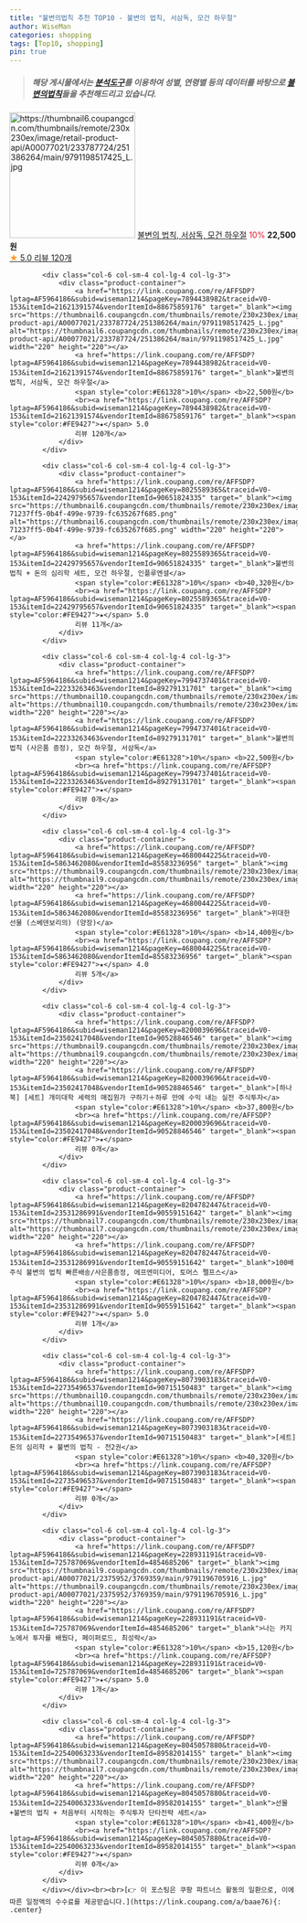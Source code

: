 ```yaml
---
title: "불변의법칙 추천 TOP10 - 불변의 법칙, 서삼독, 모건 하우절"
author: WiseMan
categories: shopping
tags: [Top10, shopping]
pin: true
---
```


> ##### 해당 게시물에서는 [**분석도구**](https://itemscout.io/)를 이용하여 **성별**, **연령별** 등의 데이터를 바탕으로 [**불변의법칙**](https://link.coupang.com/a/baae76)들을 추천해드리고 있습니다.
<div class="container"><div class="row">
            <div class="col-6 col-sm-4 col-lg-4 col-lg-3">
                <div class="product-container">
                    <a href="https://link.coupang.com/re/AFFSDP?lptag=AF5964186&subid=wiseman1214&pageKey=7894438982&traceid=V0-153&itemId=21621391574&vendorItemId=88675859176" target="_blank"><img src="https://thumbnail6.coupangcdn.com/thumbnails/remote/230x230ex/image/retail-product-api/A00077021/233787724/251386264/main/9791198517425_L.jpg" alt="https://thumbnail6.coupangcdn.com/thumbnails/remote/230x230ex/image/retail-product-api/A00077021/233787724/251386264/main/9791198517425_L.jpg" width="220" height="220"></a>
                    <a href="https://link.coupang.com/re/AFFSDP?lptag=AF5964186&subid=wiseman1214&pageKey=7894438982&traceid=V0-153&itemId=21621391574&vendorItemId=88675859176" target="_blank">불변의 법칙, 서삼독, 모건 하우절</a>
                    <span style="color:#E61328">10%</span> <b>22,500원</b>
                    <br><a href="https://link.coupang.com/re/AFFSDP?lptag=AF5964186&subid=wiseman1214&pageKey=7894438982&traceid=V0-153&itemId=21621391574&vendorItemId=88675859176" target="_blank"><span style="color:#FE9427">★</span> 5.0
                    리뷰 120개</a>
                </div>
            </div>
            
            <div class="col-6 col-sm-4 col-lg-4 col-lg-3">
                <div class="product-container">
                    <a href="https://link.coupang.com/re/AFFSDP?lptag=AF5964186&subid=wiseman1214&pageKey=7894438982&traceid=V0-153&itemId=21621391574&vendorItemId=88675859176" target="_blank"><img src="https://thumbnail6.coupangcdn.com/thumbnails/remote/230x230ex/image/retail-product-api/A00077021/233787724/251386264/main/9791198517425_L.jpg" alt="https://thumbnail6.coupangcdn.com/thumbnails/remote/230x230ex/image/retail-product-api/A00077021/233787724/251386264/main/9791198517425_L.jpg" width="220" height="220"></a>
                    <a href="https://link.coupang.com/re/AFFSDP?lptag=AF5964186&subid=wiseman1214&pageKey=7894438982&traceid=V0-153&itemId=21621391574&vendorItemId=88675859176" target="_blank">불변의 법칙, 서삼독, 모건 하우절</a>
                    <span style="color:#E61328">10%</span> <b>22,500원</b>
                    <br><a href="https://link.coupang.com/re/AFFSDP?lptag=AF5964186&subid=wiseman1214&pageKey=7894438982&traceid=V0-153&itemId=21621391574&vendorItemId=88675859176" target="_blank"><span style="color:#FE9427">★</span> 5.0
                    리뷰 120개</a>
                </div>
            </div>
            
            <div class="col-6 col-sm-4 col-lg-4 col-lg-3">
                <div class="product-container">
                    <a href="https://link.coupang.com/re/AFFSDP?lptag=AF5964186&subid=wiseman1214&pageKey=8025589365&traceid=V0-153&itemId=22429795657&vendorItemId=90651824335" target="_blank"><img src="https://thumbnail6.coupangcdn.com/thumbnails/remote/230x230ex/image/retail/images/215634903612221-71237ff5-0b4f-499e-9739-fc635267f685.png" alt="https://thumbnail6.coupangcdn.com/thumbnails/remote/230x230ex/image/retail/images/215634903612221-71237ff5-0b4f-499e-9739-fc635267f685.png" width="220" height="220"></a>
                    <a href="https://link.coupang.com/re/AFFSDP?lptag=AF5964186&subid=wiseman1214&pageKey=8025589365&traceid=V0-153&itemId=22429795657&vendorItemId=90651824335" target="_blank">불변의 법칙 + 돈의 심리학 세트, 모건 하우절, 인플루엔셜</a>
                    <span style="color:#E61328">10%</span> <b>40,320원</b>
                    <br><a href="https://link.coupang.com/re/AFFSDP?lptag=AF5964186&subid=wiseman1214&pageKey=8025589365&traceid=V0-153&itemId=22429795657&vendorItemId=90651824335" target="_blank"><span style="color:#FE9427">★</span> 5.0
                    리뷰 11개</a>
                </div>
            </div>
            
            <div class="col-6 col-sm-4 col-lg-4 col-lg-3">
                <div class="product-container">
                    <a href="https://link.coupang.com/re/AFFSDP?lptag=AF5964186&subid=wiseman1214&pageKey=7994737401&traceid=V0-153&itemId=22233263463&vendorItemId=89279131701" target="_blank"><img src="https://thumbnail10.coupangcdn.com/thumbnails/remote/230x230ex/image/vendor_inventory/b499/96f1651f92a7eff89c6e055984e29d2d37358396e85483d7f942fa5e54f3.jpg" alt="https://thumbnail10.coupangcdn.com/thumbnails/remote/230x230ex/image/vendor_inventory/b499/96f1651f92a7eff89c6e055984e29d2d37358396e85483d7f942fa5e54f3.jpg" width="220" height="220"></a>
                    <a href="https://link.coupang.com/re/AFFSDP?lptag=AF5964186&subid=wiseman1214&pageKey=7994737401&traceid=V0-153&itemId=22233263463&vendorItemId=89279131701" target="_blank">불변의 법칙 (사은품 증정), 모건 하우절, 서삼독</a>
                    <span style="color:#E61328">10%</span> <b>22,500원</b>
                    <br><a href="https://link.coupang.com/re/AFFSDP?lptag=AF5964186&subid=wiseman1214&pageKey=7994737401&traceid=V0-153&itemId=22233263463&vendorItemId=89279131701" target="_blank"><span style="color:#FE9427">★</span> 
                    리뷰 0개</a>
                </div>
            </div>
            
            <div class="col-6 col-sm-4 col-lg-4 col-lg-3">
                <div class="product-container">
                    <a href="https://link.coupang.com/re/AFFSDP?lptag=AF5964186&subid=wiseman1214&pageKey=4680044225&traceid=V0-153&itemId=5863462080&vendorItemId=85583236956" target="_blank"><img src="https://thumbnail9.coupangcdn.com/thumbnails/remote/230x230ex/image/vendor_inventory/9cb3/40d8dad7d7ed7ba6300f5a5176a3d089c01555d9759805654be512a21a57.jpg" alt="https://thumbnail9.coupangcdn.com/thumbnails/remote/230x230ex/image/vendor_inventory/9cb3/40d8dad7d7ed7ba6300f5a5176a3d089c01555d9759805654be512a21a57.jpg" width="220" height="220"></a>
                    <a href="https://link.coupang.com/re/AFFSDP?lptag=AF5964186&subid=wiseman1214&pageKey=4680044225&traceid=V0-153&itemId=5863462080&vendorItemId=85583236956" target="_blank">위대한 선물 (스베덴보리의) (양장)</a>
                    <span style="color:#E61328">10%</span> <b>14,400원</b>
                    <br><a href="https://link.coupang.com/re/AFFSDP?lptag=AF5964186&subid=wiseman1214&pageKey=4680044225&traceid=V0-153&itemId=5863462080&vendorItemId=85583236956" target="_blank"><span style="color:#FE9427">★</span> 4.0
                    리뷰 5개</a>
                </div>
            </div>
            
            <div class="col-6 col-sm-4 col-lg-4 col-lg-3">
                <div class="product-container">
                    <a href="https://link.coupang.com/re/AFFSDP?lptag=AF5964186&subid=wiseman1214&pageKey=8200039696&traceid=V0-153&itemId=23502417048&vendorItemId=90528846546" target="_blank"><img src="https://thumbnail9.coupangcdn.com/thumbnails/remote/230x230ex/image/vendor_inventory/e0e6/561fcda8fc7efb3286a77c48baba7d92fee9a840920444ae3d19ae5d616d.jpg" alt="https://thumbnail9.coupangcdn.com/thumbnails/remote/230x230ex/image/vendor_inventory/e0e6/561fcda8fc7efb3286a77c48baba7d92fee9a840920444ae3d19ae5d616d.jpg" width="220" height="220"></a>
                    <a href="https://link.coupang.com/re/AFFSDP?lptag=AF5964186&subid=wiseman1214&pageKey=8200039696&traceid=V0-153&itemId=23502417048&vendorItemId=90528846546" target="_blank">[하나북] [세트] 개미대학 세력의 매집원가 구하기＋하루 만에 수익 내는 실전 주식투자</a>
                    <span style="color:#E61328">10%</span> <b>37,800원</b>
                    <br><a href="https://link.coupang.com/re/AFFSDP?lptag=AF5964186&subid=wiseman1214&pageKey=8200039696&traceid=V0-153&itemId=23502417048&vendorItemId=90528846546" target="_blank"><span style="color:#FE9427">★</span> 
                    리뷰 0개</a>
                </div>
            </div>
            
            <div class="col-6 col-sm-4 col-lg-4 col-lg-3">
                <div class="product-container">
                    <a href="https://link.coupang.com/re/AFFSDP?lptag=AF5964186&subid=wiseman1214&pageKey=8204782447&traceid=V0-153&itemId=23531286991&vendorItemId=90559151642" target="_blank"><img src="https://thumbnail7.coupangcdn.com/thumbnails/remote/230x230ex/image/vendor_inventory/8bf7/cd498ed0cad8eed59edca39e24af9249634c617e11497cbd6e05f4ef31a7.jpg" alt="https://thumbnail7.coupangcdn.com/thumbnails/remote/230x230ex/image/vendor_inventory/8bf7/cd498ed0cad8eed59edca39e24af9249634c617e11497cbd6e05f4ef31a7.jpg" width="220" height="220"></a>
                    <a href="https://link.coupang.com/re/AFFSDP?lptag=AF5964186&subid=wiseman1214&pageKey=8204782447&traceid=V0-153&itemId=23531286991&vendorItemId=90559151642" target="_blank">100배 주식 불변의 법칙 빠른배송/사은품증정, 에프엔미디어, 토머스 펠프스</a>
                    <span style="color:#E61328">10%</span> <b>18,000원</b>
                    <br><a href="https://link.coupang.com/re/AFFSDP?lptag=AF5964186&subid=wiseman1214&pageKey=8204782447&traceid=V0-153&itemId=23531286991&vendorItemId=90559151642" target="_blank"><span style="color:#FE9427">★</span> 5.0
                    리뷰 1개</a>
                </div>
            </div>
            
            <div class="col-6 col-sm-4 col-lg-4 col-lg-3">
                <div class="product-container">
                    <a href="https://link.coupang.com/re/AFFSDP?lptag=AF5964186&subid=wiseman1214&pageKey=8073903183&traceid=V0-153&itemId=22735496537&vendorItemId=90715150483" target="_blank"><img src="https://thumbnail10.coupangcdn.com/thumbnails/remote/230x230ex/image/vendor_inventory/b303/f94572fddc9225883b12f4c417dbd97f1c0a805467288decbd0d0a5e7ad2.jpeg" alt="https://thumbnail10.coupangcdn.com/thumbnails/remote/230x230ex/image/vendor_inventory/b303/f94572fddc9225883b12f4c417dbd97f1c0a805467288decbd0d0a5e7ad2.jpeg" width="220" height="220"></a>
                    <a href="https://link.coupang.com/re/AFFSDP?lptag=AF5964186&subid=wiseman1214&pageKey=8073903183&traceid=V0-153&itemId=22735496537&vendorItemId=90715150483" target="_blank">[세트] 돈의 심리학 + 불변의 법칙 - 전2권</a>
                    <span style="color:#E61328">10%</span> <b>40,320원</b>
                    <br><a href="https://link.coupang.com/re/AFFSDP?lptag=AF5964186&subid=wiseman1214&pageKey=8073903183&traceid=V0-153&itemId=22735496537&vendorItemId=90715150483" target="_blank"><span style="color:#FE9427">★</span> 
                    리뷰 0개</a>
                </div>
            </div>
            
            <div class="col-6 col-sm-4 col-lg-4 col-lg-3">
                <div class="product-container">
                    <a href="https://link.coupang.com/re/AFFSDP?lptag=AF5964186&subid=wiseman1214&pageKey=228931191&traceid=V0-153&itemId=725787069&vendorItemId=4854685206" target="_blank"><img src="https://thumbnail9.coupangcdn.com/thumbnails/remote/230x230ex/image/retail-product-api/A00077021/2375952/3769359/main/9791196705916_L.jpg" alt="https://thumbnail9.coupangcdn.com/thumbnails/remote/230x230ex/image/retail-product-api/A00077021/2375952/3769359/main/9791196705916_L.jpg" width="220" height="220"></a>
                    <a href="https://link.coupang.com/re/AFFSDP?lptag=AF5964186&subid=wiseman1214&pageKey=228931191&traceid=V0-153&itemId=725787069&vendorItemId=4854685206" target="_blank">나는 카지노에서 투자를 배웠다, 페이퍼로드, 최성락</a>
                    <span style="color:#E61328">10%</span> <b>15,120원</b>
                    <br><a href="https://link.coupang.com/re/AFFSDP?lptag=AF5964186&subid=wiseman1214&pageKey=228931191&traceid=V0-153&itemId=725787069&vendorItemId=4854685206" target="_blank"><span style="color:#FE9427">★</span> 5.0
                    리뷰 1개</a>
                </div>
            </div>
            
            <div class="col-6 col-sm-4 col-lg-4 col-lg-3">
                <div class="product-container">
                    <a href="https://link.coupang.com/re/AFFSDP?lptag=AF5964186&subid=wiseman1214&pageKey=8045057880&traceid=V0-153&itemId=22540063233&vendorItemId=89582014155" target="_blank"><img src="https://thumbnail7.coupangcdn.com/thumbnails/remote/230x230ex/image/vendor_inventory/a20c/df212eeb23a6cef2d21f4512c5222be3f6ebb1f4c4e8e955e722ef294349.jpg" alt="https://thumbnail7.coupangcdn.com/thumbnails/remote/230x230ex/image/vendor_inventory/a20c/df212eeb23a6cef2d21f4512c5222be3f6ebb1f4c4e8e955e722ef294349.jpg" width="220" height="220"></a>
                    <a href="https://link.coupang.com/re/AFFSDP?lptag=AF5964186&subid=wiseman1214&pageKey=8045057880&traceid=V0-153&itemId=22540063233&vendorItemId=89582014155" target="_blank">선물+불변의 법칙 + 처음부터 시작하는 주식투자 단타전략 세트</a>
                    <span style="color:#E61328">10%</span> <b>41,400원</b>
                    <br><a href="https://link.coupang.com/re/AFFSDP?lptag=AF5964186&subid=wiseman1214&pageKey=8045057880&traceid=V0-153&itemId=22540063233&vendorItemId=89582014155" target="_blank"><span style="color:#FE9427">★</span> 
                    리뷰 0개</a>
                </div>
            </div>
            </div></div><br><br>[👉 이 포스팅은 쿠팡 파트너스 활동의 일환으로, 이에 따른 일정액의 수수료를 제공받습니다.](https://link.coupang.com/a/baae76){: .center}